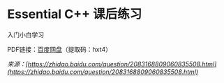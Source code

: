 # Essential C++ 课后练习

入门小白学习

PDF链接：[百度网盘](https://pan.baidu.com/s/11afpoEnI_SQM9DpdnpvGVg)（提取码：hxt4）

*来源：[https://zhidao.baidu.com/question/2083168809060835508.html](https://zhidao.baidu.com/question/2083168809060835508.html)*
